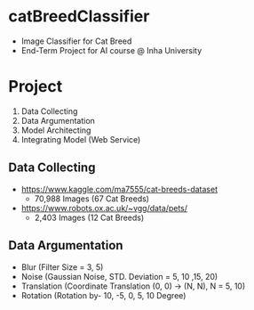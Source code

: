 # catBreedClassifier
* Image Classifier for Cat Breed
* End-Term Project for AI course @ Inha University

# Project
1. Data Collecting
2. Data Argumentation
3. Model Architecting
4. Integrating Model (Web Service)

## Data Collecting
* https://www.kaggle.com/ma7555/cat-breeds-dataset
  * 70,988 Images (67 Cat Breeds)
* https://www.robots.ox.ac.uk/~vgg/data/pets/
  * 2,403 Images (12 Cat Breeds)

## Data Argumentation
* Blur (Filter Size = 3, 5)
* Noise (Gaussian Noise, STD. Deviation = 5, 10 ,15, 20)
* Translation (Coordinate Translation (0, 0) -> (N, N), N = 5, 10)
* Rotation (Rotation by- 10, -5, 0, 5, 10 Degree)
